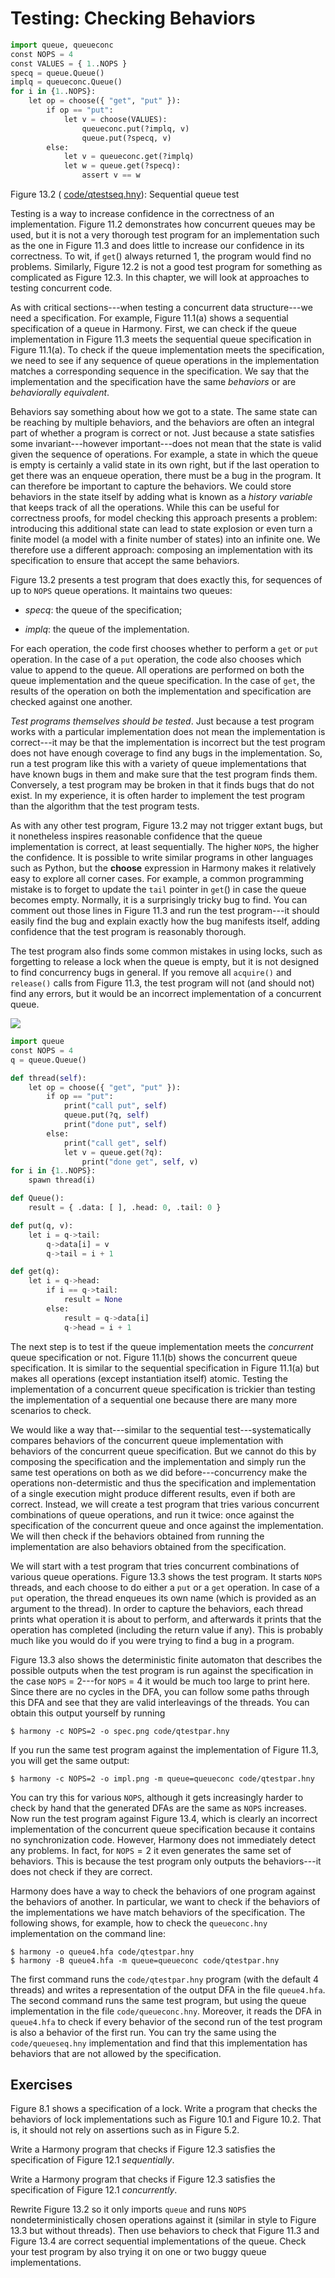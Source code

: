 
# Testing: Checking Behaviors 


```python
import queue, queueconc
const NOPS = 4
const VALUES = { 1..NOPS }
specq = queue.Queue()
implq = queueconc.Queue()
for i in {1..NOPS}:
    let op = choose({ "get", "put" }):
        if op == "put":
            let v = choose(VALUES):
                queueconc.put(?implq, v)
                queue.put(?specq, v)
        else:
            let v = queueconc.get(?implq)
            let w = queue.get(?specq):
                assert v == w
```

<figcaption>Figure 13.2 (
<a href=https://harmony.cs.cornell.edu/code/qtestseq.hny>code/qtestseq.hny</a>): 
Sequential queue test </figcaption>

Testing is a way to increase confidence in the correctness of an
implementation. Figure 11.2 demonstrates how concurrent queues may
be used, but it is not a very thorough test program for an
implementation such as the one in Figure 11.3 and does little to
increase our confidence in its correctness. To wit, if `get`() always
returned 1, the program would find no problems. Similarly,
Figure 12.2 is not a good test program for something as
complicated as Figure 12.3. In this chapter, we will look at
approaches to testing concurrent code.

As with critical sections---when testing a concurrent data
structure---we need a specification. For example, Figure 11.1(a)
shows a sequential specification of a queue in Harmony. First, we can
check if the queue implementation in Figure 11.3 meets the
sequential queue specification in Figure 11.1(a). To check if the
queue implementation meets the specification, we need to see if any
sequence of queue operations in the implementation matches a
corresponding sequence in the specification. We say that the
implementation and the specification have the same *behaviors* or are
*behaviorally equivalent*.

Behaviors say something about how we got to a state. The same state can
be reaching by multiple behaviors, and the behaviors are often an
integral part of whether a program is correct or not. Just because a
state satisfies some invariant---however important---does not mean that
the state is valid given the sequence of operations. For example, a
state in which the queue is empty is certainly a valid state in its own
right, but if the last operation to get there was an enqueue operation,
there must be a bug in the program. It can therefore be important to
capture the behaviors. We could store behaviors in the state itself by
adding what is known as a *history variable* that keeps track of all the
operations. While this can be useful for correctness proofs, for model
checking this approach presents a problem: introducing this additional
state can lead to state explosion or even turn a finite model (a model
with a finite number of states) into an infinite one. We therefore use a
different approach: composing an implementation with its specification
to ensure that accept the same behaviors.

Figure 13.2 presents a test program that does exactly this, for
sequences of up to `NOPS` queue operations. It maintains two queues:

-   *specq*: the queue of the specification;

-   *implq*: the queue of the implementation.

For each operation, the code first chooses whether to perform a `get` or
`put` operation. In the case of a `put` operation, the code also chooses
which value to append to the queue. All operations are performed on both
the queue implementation and the queue specification. In the case of
`get`, the results of the operation on both the implementation and
specification are checked against one another.

*Test programs themselves should be tested*. Just because a test program
works with a particular implementation does not mean the implementation
is correct---it may be that the implementation is incorrect but the test
program does not have enough coverage to find any bugs in the
implementation. So, run a test program like this with a variety of queue
implementations that have known bugs in them and make sure that the test
program finds them. Conversely, a test program may be broken in that it
finds bugs that do not exist. In my experience, it is often harder to
implement the test program than the algorithm that the test program
tests.

As with any other test program, Figure 13.2 may not trigger extant
bugs, but it nonetheless inspires reasonable confidence that the queue
implementation is correct, at least sequentially. The higher `NOPS`, the
higher the confidence. It is possible to write similar programs in other
languages such as Python, but the **choose** expression in Harmony makes
it relatively easy to explore all corner cases. For example, a common
programming mistake is to forget to update the `tail` pointer in `get`()
in case the queue becomes empty. Normally, it is a surprisingly tricky
bug to find. You can comment out those lines in Figure 11.3 and
run the test program---it should easily find the bug and explain exactly
how the bug manifests itself, adding confidence that the test program is
reasonably thorough.

The test program also finds some common mistakes in using locks, such as
forgetting to release a lock when the queue is empty, but it is not
designed to find concurrency bugs in general. If you remove all
`acquire()` and `release()` calls from Figure 11.3, the test
program will not (and should not) find any errors, but it would be an
incorrect implementation of a concurrent queue.

![](figures/qtestpar.png)


```python
import queue
const NOPS = 4
q = queue.Queue()

def thread(self):
    let op = choose({ "get", "put" }):
        if op == "put":
            print("call put", self)
            queue.put(?q, self)
            print("done put", self)
        else:
            print("call get", self)
            let v = queue.get(?q):
                print("done get", self, v)
for i in {1..NOPS}:
    spawn thread(i)
```




```python
def Queue():
    result = { .data: [ ], .head: 0, .tail: 0 }

def put(q, v):
    let i = q->tail:
        q->data[i] = v
        q->tail = i + 1

def get(q):
    let i = q->head:
        if i == q->tail:
            result = None
        else:
            result = q->data[i]
            q->head = i + 1
```



The next step is to test if the queue implementation meets the
*concurrent* queue specification or not. Figure 11.1(b) shows the
concurrent queue specification. It is similar to the sequential
specification in Figure 11.1(a) but makes all operations (except
instantiation itself) atomic. Testing the implementation of a concurrent
queue specification is trickier than testing the implementation of a
sequential one because there are many more scenarios to check.

We would like a way that---similar to the sequential
test---systematically compares behaviors of the concurrent queue
implementation with behaviors of the concurrent queue specification. But
we cannot do this by composing the specification and the implementation
and simply run the same test operations on both as we did
before---concurrency make the operations non-determistic and thus the
specification and implementation of a single execution might produce
different results, even if both are correct. Instead, we will create a
test program that tries various concurrent combinations of queue
operations, and run it twice: once against the specification of the
concurrent queue and once against the implementation. We will then check
if the behaviors obtained from running the implementation are also
behaviors obtained from the specification.

We will start with a test program that tries concurrent combinations of
various queue operations. Figure 13.3 shows the test program. It
starts `NOPS` threads, and each choose to do either a `put` or a `get`
operation. In case of a `put` operation, the thread enqueues its own
name (which is provided as an argument to the thread). In order to
capture the behaviors, each thread prints what operation it is about to
perform, and afterwards it prints that the operation has completed
(including the return value if any). This is probably much like you
would do if you were trying to find a bug in a program.

Figure 13.3 also shows the deterministic finite automaton that
describes the possible outputs when the test program is run against the
specification in the case `NOPS` = 2---for `NOPS` = 4 it would be much
too large to print here. Since there are no cycles in the DFA, you can
follow some paths through this DFA and see that they are valid
interleavings of the threads. You can obtain this output yourself by
running

    $ harmony -c NOPS=2 -o spec.png code/qtestpar.hny

If you run the same test program against the implementation of
Figure 11.3, you will get the same output:

    $ harmony -c NOPS=2 -o impl.png -m queue=queueconc code/qtestpar.hny

You can try this for various `NOPS`, although it gets increasingly
harder to check by hand that the generated DFAs are the same as `NOPS`
increases. Now run the test program against Figure 13.4, which is
clearly an incorrect implementation of the concurrent queue
specification because it contains no synchronization code. However,
Harmony does not immediately detect any problems. In fact, for
$\mathtt{NOPS} = 2$ it even generates the same set of behaviors. This is
because the test program only outputs the behaviors---it does not check
if they are correct.

Harmony does have a way to check the behaviors of one program against
the behaviors of another. In particular, we want to check if the
behaviors of the implementations we have match behaviors of the
specification. The following shows, for example, how to check the
`queueconc.hny` implementation on the command line:

    $ harmony -o queue4.hfa code/qtestpar.hny
    $ harmony -B queue4.hfa -m queue=queueconc code/qtestpar.hny

The first command runs the `code/qtestpar.hny` program (with the default
4 threads) and writes a representation of the output DFA in the file
`queue4.hfa`. The second command runs the same test program, but using
the queue implementation in the file `code/queueconc.hny`. Moreover, it
reads the DFA in `queue4.hfa` to check if every behavior of the second
run of the test program is also a behavior of the first run. You can try
the same using the `code/queueseq.hny` implementation and find that this
implementation has behaviors that are not allowed by the specification.

## Exercises 


Figure 8.1 shows a specification of a lock. Write a program that
checks the behaviors of lock implementations such as Figure 10.1 and
Figure 10.2. That is, it should not rely on assertions such as in
Figure 5.2.

Write a Harmony program that checks if Figure 12.3 satisfies the
specification of Figure 12.1 *sequentially*.

Write a Harmony program that checks if Figure 12.3 satisfies the
specification of Figure 12.1 *concurrently*.

Rewrite Figure 13.2 so it only imports `queue` and runs `NOPS`
nondeterministically chosen operations against it (similar in style to
Figure 13.3 but without threads). Then use behaviors to check that
Figure 11.3 and Figure 13.4 are correct sequential
implementations of the queue. Check your test program by also trying it
on one or two buggy queue implementations.

